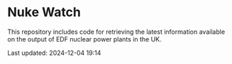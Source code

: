 # Nuke Watch

This repository includes code for retrieving the latest information available on the output of EDF nuclear power plants in the UK.

Last updated: 2024-12-04 19:14